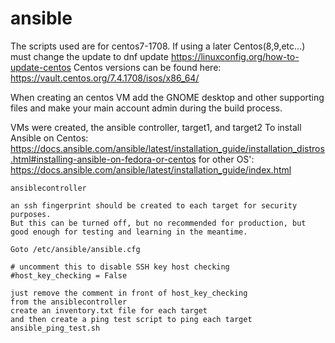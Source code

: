 # ansible

The scripts used are for centos7-1708. If using a later Centos(8,9,etc...) must change the update to dnf update
https://linuxconfig.org/how-to-update-centos
Centos versions can be found here: https://vault.centos.org/7.4.1708/isos/x86_64/

When creating an centos VM add the GNOME desktop and other supporting files and make your main account admin during the build process.

VMs were created, the ansible controller, target1, and target2
To install Ansible on Centos: 
https://docs.ansible.com/ansible/latest/installation_guide/installation_distros.html#installing-ansible-on-fedora-or-centos
for other OS':
https://docs.ansible.com/ansible/latest/installation_guide/index.html

```
ansiblecontroller

an ssh fingerprint should be created to each target for security purposes.
But this can be turned off, but no recommended for production, but good enough for testing and learning in the meantime.

Goto /etc/ansible/ansible.cfg

# uncomment this to disable SSH key host checking
#host_key_checking = False

just remove the comment in front of host_key_checking
from the ansiblecontroller
create an inventory.txt file for each target
and then create a ping test script to ping each target
ansible_ping_test.sh
```
